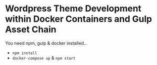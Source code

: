 # Wordpress Theme Development within Docker Containers and Gulp Asset Chain
You need npm, gulp & docker installed…

- `npm install`
- `docker-compose up` & `npm start`
